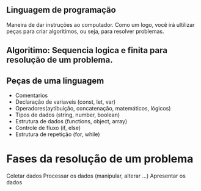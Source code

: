 ## Linguagem de programação

Maneira de dar instruções ao computador.
Como um logo, você irá ultilizar peças para criar algoritimos, ou seja, para resolver problemas.

## **Algoritimo**: Sequencia logica e finita para resolução de um problema.

## Peças de uma linguagem

- Comentarios
- Declaração de variaveis (const, let, var)
- Operadores(aytibuição, concatenação, matemáticos, lógicos)
- Tipos de dados (string, number, boolean)
- Estrutura de dados (functions, object, array)
- Controle de fluxo (if, else)
- Estrutura de repetição (for, while)

# Fases da resolução de um problema

Coletar dados
Processar os dados (manipular, alterar ...)
Apresentar os dados